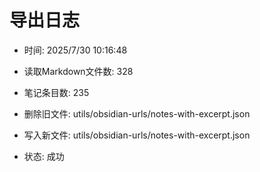 # 导出日志
- 时间: 2025/7/30 10:16:48

- 读取Markdown文件数: 328
- 笔记条目数: 235
- 删除旧文件: utils/obsidian-urls/notes-with-excerpt.json
- 写入新文件: utils/obsidian-urls/notes-with-excerpt.json
- 状态: 成功
